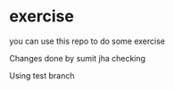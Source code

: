 # exercise
you can use this repo to do some exercise

Changes done by sumit jha checking

Using test branch
